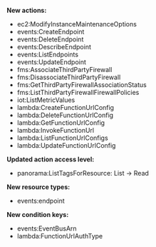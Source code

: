 **New actions:**

- ec2:ModifyInstanceMaintenanceOptions
- events:CreateEndpoint
- events:DeleteEndpoint
- events:DescribeEndpoint
- events:ListEndpoints
- events:UpdateEndpoint
- fms:AssociateThirdPartyFirewall
- fms:DisassociateThirdPartyFirewall
- fms:GetThirdPartyFirewallAssociationStatus
- fms:ListThirdPartyFirewallFirewallPolicies
- iot:ListMetricValues
- lambda:CreateFunctionUrlConfig
- lambda:DeleteFunctionUrlConfig
- lambda:GetFunctionUrlConfig
- lambda:InvokeFunctionUrl
- lambda:ListFunctionUrlConfigs
- lambda:UpdateFunctionUrlConfig

**Updated action access level:**

- panorama:ListTagsForResource: List -> Read

**New resource types:**

- events:endpoint

**New condition keys:**

- events:EventBusArn
- lambda:FunctionUrlAuthType
